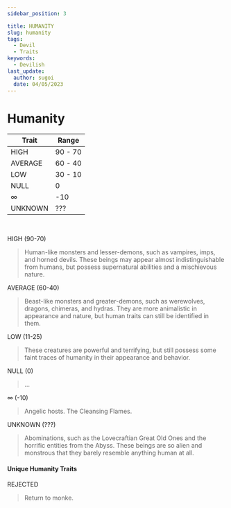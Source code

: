 ```yaml
---
sidebar_position: 3

title: HUMANITY
slug: humanity
tags:
  - Devil
  - Traits
keywords:
  - Devilish
last_update:
  author: sugoi
  date: 04/05/2023
---
```


# Humanity

| Trait   | Range   |
| ------- | ------- |
| HIGH    | 90 - 70 |
| AVERAGE | 60 - 40 |
| LOW     | 30 - 10 |
| NULL    | 0       |
| ∞       | -10     |
| UNKNOWN | ???     |

⠀

HIGH (90-70)

> Human-like monsters and lesser-demons, such as vampires, imps, and horned devils. These beings may appear almost indistinguishable from humans, but possess supernatural abilities and a mischievous nature.

AVERAGE (60-40)

> Beast-like monsters and greater-demons, such as werewolves, dragons, chimeras, and hydras. They are more animalistic in appearance and nature, but human traits can still be identified in them.

LOW (11-25)

> These creatures are powerful and terrifying, but still possess some faint traces of humanity in their appearance and behavior.

NULL (0)

> …

∞ (-10)

> Angelic hosts. The Cleansing Flames.

UNKNOWN (???)

> Abominations, such as the Lovecraftian Great Old Ones and the horrific entities from the Abyss. These beings are so alien and monstrous that they barely resemble anything human at all.

#### Unique Humanity Traits

REJECTED

> Return to monke.
